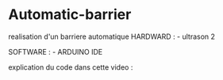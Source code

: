 # Automatic-barrier
realisation d'un barriere automatique 
HARDWARD : 
       - ultrason 2 

SOFTWARE : 
       - ARDUINO IDE 

explication du code dans cette video : 

